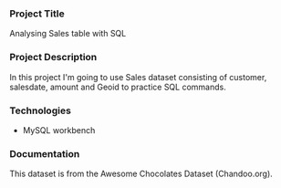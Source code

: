 ### Project Title
Analysing Sales table with SQL

### Project Description
In this project I'm going to use Sales dataset consisting of customer, salesdate, amount and Geoid to practice SQL commands.

### Technologies
- MySQL workbench

### Documentation
This dataset is from the Awesome Chocolates Dataset (Chandoo.org).
